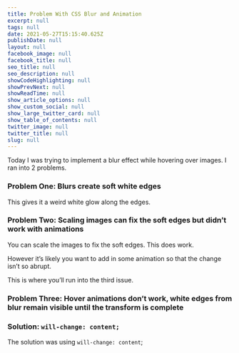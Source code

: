 ```yaml
---
title: Problem With CSS Blur and Animation
excerpt: null
tags: null
date: 2021-05-27T15:15:40.625Z
publishDate: null
layout: null
facebook_image: null
facebook_title: null
seo_title: null
seo_description: null
showCodeHighlighting: null
showPrevNext: null
showReadTime: null
show_article_options: null
show_custom_social: null
show_large_twitter_card: null
show_table_of_contents: null
twitter_image: null
twitter_title: null
slug: null
---
```


Today I was trying to implement a blur effect while hovering over images. I ran into 2 problems.

### Problem One: Blurs create soft white edges

This gives it a weird white glow along the edges.

### Problem Two: Scaling images can fix the soft edges but didn’t work with animations

You can scale the images to fix the soft edges. This does work.

However it’s likely you want to add in some animation so that the change isn’t so abrupt.

This is where you’ll run into the third issue.

### Problem Three: Hover animations don’t work, white edges from blur remain visible until the transform is complete

### Solution: `will-change: content;`

The solution was using `will-change: content`;
